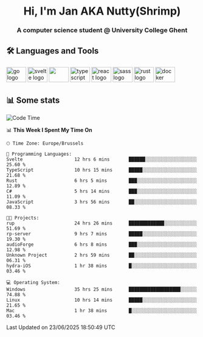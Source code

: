 <h1 align="center">Hi, I'm Jan AKA Nutty(Shrimp)</h1>
<h3 align="center">A computer science student @ University College Ghent</h3>

<h2 align="left">🛠️ Languages and Tools</h2>

###

<div align="left">
  <img src="https://cdn.jsdelivr.net/gh/devicons/devicon/icons/go/go-original.svg" height="40" width="52" alt="go logo"  />
  <img src="https://cdn.jsdelivr.net/gh/devicons/devicon@latest/icons/svelte/svelte-original.svg"  height="40" width="52" alt="svelte logo" />
  <img src="https://cdn.jsdelivr.net/gh/devicons/devicon@latest/icons/tailwindcss/tailwindcss-original.svg" height="40" width="52" />
  <img src="https://cdn.jsdelivr.net/gh/devicons/devicon/icons/typescript/typescript-original.svg" height="40" width="52" alt="typescript logo"  />
  <img src="https://cdn.jsdelivr.net/gh/devicons/devicon/icons/react/react-original.svg" height="40" width="52" alt="react logo"  />
  <img src="https://cdn.jsdelivr.net/gh/devicons/devicon/icons/sass/sass-original.svg" height="40" width="52" alt="sass logo"  />
  <img src="https://cdn.jsdelivr.net/gh/devicons/devicon@latest/icons/rust/rust-original.svg" height="40" width="52" alt="rust logo" />
  <img src="https://cdn.jsdelivr.net/gh/devicons/devicon/icons/docker/docker-original.svg" height="40" width="52" alt="docker logo"  />
</div>

<h2>📊 Some stats</h2>

<!--START_SECTION:waka-->
![Code Time](http://img.shields.io/badge/Code%20Time-6%2C137%20hrs%2022%20mins-blue)

📊 **This Week I Spent My Time On** 

```text
🕑︎ Time Zone: Europe/Brussels

💬 Programming Languages: 
Svelte                   12 hrs 6 mins       ██████░░░░░░░░░░░░░░░░░░░   25.60 % 
TypeScript               10 hrs 15 mins      █████░░░░░░░░░░░░░░░░░░░░   21.68 % 
Rust                     6 hrs 5 mins        ███░░░░░░░░░░░░░░░░░░░░░░   12.89 % 
C#                       5 hrs 14 mins       ███░░░░░░░░░░░░░░░░░░░░░░   11.09 % 
JavaScript               3 hrs 56 mins       ██░░░░░░░░░░░░░░░░░░░░░░░   08.33 % 

🐱‍💻 Projects: 
rup                      24 hrs 26 mins      █████████████░░░░░░░░░░░░   51.69 % 
rp-server                9 hrs 7 mins        █████░░░░░░░░░░░░░░░░░░░░   19.30 % 
audioForge               6 hrs 8 mins        ███░░░░░░░░░░░░░░░░░░░░░░   12.98 % 
Unknown Project          2 hrs 59 mins       ██░░░░░░░░░░░░░░░░░░░░░░░   06.31 % 
hydra-iOS                1 hr 38 mins        █░░░░░░░░░░░░░░░░░░░░░░░░   03.46 % 

💻 Operating System: 
Windows                  35 hrs 25 mins      ███████████████████░░░░░░   74.88 % 
Linux                    10 hrs 14 mins      █████░░░░░░░░░░░░░░░░░░░░   21.65 % 
Mac                      1 hr 38 mins        █░░░░░░░░░░░░░░░░░░░░░░░░   03.46 % 
```


 Last Updated on 23/06/2025 18:50:49 UTC
<!--END_SECTION:waka-->
